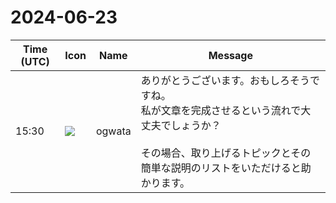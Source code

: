 # 2024-06-23

|Time (UTC)|Icon|Name|Message|
|---|---|---|---|
|15:30|![](https://avatars.slack-edge.com/2019-11-22/845042642576_070441337abaca9fb7b3_72.png)|ogwata|ありがとうございます。おもしろそうですね。<br>私が文章を完成させるという流れで大丈夫でしょうか？<br><br>その場合、取り上げるトピックとその簡単な説明のリストをいただけると助かります。|
